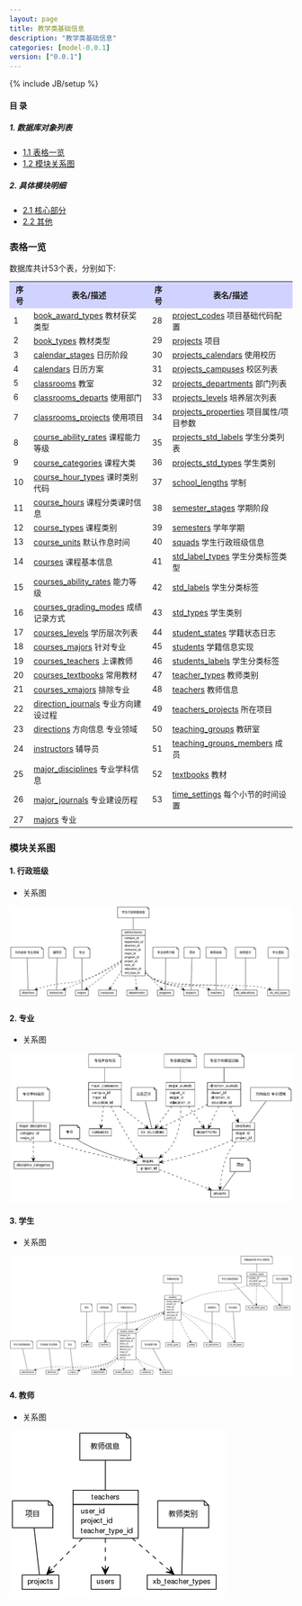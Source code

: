 ```yaml
---
layout: page
title: 教学类基础信息 
description: "教学类基础信息"
categories: [model-0.0.1]
version: ["0.0.1"]
---
```

{% include JB/setup %}

#### 目 录

##### 1. 数据库对象列表
  * [1.1 表格一览](index.html#表格一览)
  * [1.2 模块关系图](index.html#模块关系图)

##### 2. 具体模块明细
* [2.1 核心部分](core.html)
* [2.2 其他](misc.html)


### 表格一览
数据库共计53个表，分别如下:

<table class="table table-bordered table-striped table-condensed">
  <tr>
    <th style="background-color:#D0D3FF">序号</th>
    <th style="background-color:#D0D3FF">表名/描述</th>
    <th style="background-color:#D0D3FF">序号</th>
    <th style="background-color:#D0D3FF">表名/描述</th>
  </tr>
  <tr>
    <td>1</td>
    <td><a href="misc.html#表格-book_award_types-教材获奖类型">book_award_types</a> 教材获奖类型</td>
    <td>28</td>
    <td><a href="core.html#表格-project_codes-项目基础代码配置">project_codes</a> 项目基础代码配置</td>
  </tr>
  <tr>
    <td>2</td>
    <td><a href="misc.html#表格-book_types-教材类型">book_types</a> 教材类型</td>
    <td>29</td>
    <td><a href="core.html#表格-projects-项目">projects</a> 项目</td>
  </tr>
  <tr>
    <td>3</td>
    <td><a href="misc.html#表格-calendar_stages-日历阶段">calendar_stages</a> 日历阶段</td>
    <td>30</td>
    <td><a href="core.html#表格-projects_calendars-使用校历">projects_calendars</a> 使用校历</td>
  </tr>
  <tr>
    <td>4</td>
    <td><a href="misc.html#表格-calendars-日历方案">calendars</a> 日历方案</td>
    <td>31</td>
    <td><a href="core.html#表格-projects_campuses-校区列表">projects_campuses</a> 校区列表</td>
  </tr>
  <tr>
    <td>5</td>
    <td><a href="misc.html#表格-classrooms-教室">classrooms</a> 教室</td>
    <td>32</td>
    <td><a href="core.html#表格-projects_departments-部门列表">projects_departments</a> 部门列表</td>
  </tr>
  <tr>
    <td>6</td>
    <td><a href="misc.html#表格-classrooms_departs-使用部门">classrooms_departs</a> 使用部门</td>
    <td>33</td>
    <td><a href="core.html#表格-projects_levels-培养层次列表">projects_levels</a> 培养层次列表</td>
  </tr>
  <tr>
    <td>7</td>
    <td><a href="misc.html#表格-classrooms_projects-使用项目">classrooms_projects</a> 使用项目</td>
    <td>34</td>
    <td><a href="core.html#表格-projects_properties-项目属性/项目参数">projects_properties</a> 项目属性/项目参数</td>
  </tr>
  <tr>
    <td>8</td>
    <td><a href="misc.html#表格-course_ability_rates-课程能力等级">course_ability_rates</a> 课程能力等级</td>
    <td>35</td>
    <td><a href="core.html#表格-projects_std_labels-学生分类列表">projects_std_labels</a> 学生分类列表</td>
  </tr>
  <tr>
    <td>9</td>
    <td><a href="misc.html#表格-course_categories-课程大类">course_categories</a> 课程大类</td>
    <td>36</td>
    <td><a href="core.html#表格-projects_std_types-学生类别">projects_std_types</a> 学生类别</td>
  </tr>
  <tr>
    <td>10</td>
    <td><a href="core.html#表格-course_hour_types-课时类别代码">course_hour_types</a> 课时类别代码</td>
    <td>37</td>
    <td><a href="misc.html#表格-school_lengths-学制">school_lengths</a> 学制</td>
  </tr>
  <tr>
    <td>11</td>
    <td><a href="core.html#表格-course_hours-课程分类课时信息">course_hours</a> 课程分类课时信息</td>
    <td>38</td>
    <td><a href="misc.html#表格-semester_stages-学期阶段">semester_stages</a> 学期阶段</td>
  </tr>
  <tr>
    <td>12</td>
    <td><a href="misc.html#表格-course_types-课程类别">course_types</a> 课程类别</td>
    <td>39</td>
    <td><a href="misc.html#表格-semesters-学年学期">semesters</a> 学年学期</td>
  </tr>
  <tr>
    <td>13</td>
    <td><a href="misc.html#表格-course_units-默认作息时间">course_units</a> 默认作息时间</td>
    <td>40</td>
    <td><a href="misc.html#表格-squads-学生行政班级信息">squads</a> 学生行政班级信息</td>
  </tr>
  <tr>
    <td>14</td>
    <td><a href="core.html#表格-courses-课程基本信息">courses</a> 课程基本信息</td>
    <td>41</td>
    <td><a href="misc.html#表格-std_label_types-学生分类标签类型">std_label_types</a> 学生分类标签类型</td>
  </tr>
  <tr>
    <td>15</td>
    <td><a href="core.html#表格-courses_ability_rates-能力等级">courses_ability_rates</a> 能力等级</td>
    <td>42</td>
    <td><a href="misc.html#表格-std_labels-学生分类标签">std_labels</a> 学生分类标签</td>
  </tr>
  <tr>
    <td>16</td>
    <td><a href="core.html#表格-courses_grading_modes-成绩记录方式">courses_grading_modes</a> 成绩记录方式</td>
    <td>43</td>
    <td><a href="misc.html#表格-std_types-学生类别">std_types</a> 学生类别</td>
  </tr>
  <tr>
    <td>17</td>
    <td><a href="core.html#表格-courses_levels-学历层次列表">courses_levels</a> 学历层次列表</td>
    <td>44</td>
    <td><a href="core.html#表格-student_states-学籍状态日志">student_states</a> 学籍状态日志</td>
  </tr>
  <tr>
    <td>18</td>
    <td><a href="core.html#表格-courses_majors-针对专业">courses_majors</a> 针对专业</td>
    <td>45</td>
    <td><a href="core.html#表格-students-学籍信息实现">students</a> 学籍信息实现</td>
  </tr>
  <tr>
    <td>19</td>
    <td><a href="core.html#表格-courses_teachers-上课教师">courses_teachers</a> 上课教师</td>
    <td>46</td>
    <td><a href="core.html#表格-students_labels-学生分类标签">students_labels</a> 学生分类标签</td>
  </tr>
  <tr>
    <td>20</td>
    <td><a href="core.html#表格-courses_textbooks-常用教材">courses_textbooks</a> 常用教材</td>
    <td>47</td>
    <td><a href="misc.html#表格-teacher_types-教师类别">teacher_types</a> 教师类别</td>
  </tr>
  <tr>
    <td>21</td>
    <td><a href="core.html#表格-courses_xmajors-排除专业">courses_xmajors</a> 排除专业</td>
    <td>48</td>
    <td><a href="misc.html#表格-teachers-教师信息">teachers</a> 教师信息</td>
  </tr>
  <tr>
    <td>22</td>
    <td><a href="core.html#表格-direction_journals-专业方向建设过程">direction_journals</a> 专业方向建设过程</td>
    <td>49</td>
    <td><a href="misc.html#表格-teachers_projects-所在项目">teachers_projects</a> 所在项目</td>
  </tr>
  <tr>
    <td>23</td>
    <td><a href="core.html#表格-directions-方向信息 专业领域">directions</a> 方向信息 专业领域</td>
    <td>50</td>
    <td><a href="misc.html#表格-teaching_groups-教研室">teaching_groups</a> 教研室</td>
  </tr>
  <tr>
    <td>24</td>
    <td><a href="misc.html#表格-instructors-辅导员">instructors</a> 辅导员</td>
    <td>51</td>
    <td><a href="misc.html#表格-teaching_groups_members-成员">teaching_groups_members</a> 成员</td>
  </tr>
  <tr>
    <td>25</td>
    <td><a href="misc.html#表格-major_disciplines-专业学科信息">major_disciplines</a> 专业学科信息</td>
    <td>52</td>
    <td><a href="misc.html#表格-textbooks-教材">textbooks</a> 教材</td>
  </tr>
  <tr>
    <td>26</td>
    <td><a href="core.html#表格-major_journals-专业建设历程">major_journals</a> 专业建设历程</td>
    <td>53</td>
    <td><a href="misc.html#表格-time_settings-每个小节的时间设置">time_settings</a> 每个小节的时间设置</td>
  </tr>
  <tr>
    <td>27</td>
    <td><a href="core.html#表格-majors-专业">majors</a> 专业</td>
    <td></td>
    <td></td>
  </tr>
</table>

### 模块关系图


#### 1. 行政班级
  * 关系图

![行政班级](images/adminclasses.png)


#### 2. 专业
  * 关系图

![专业](images/majors.png)


#### 3. 学生
  * 关系图

![学生](images/student.png)


#### 4. 教师
  * 关系图

![教师](images/teacher.png)


